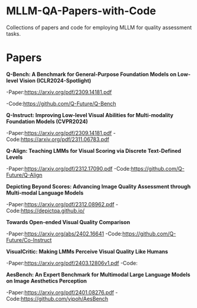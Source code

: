 # MLLM-QA-Papers-with-Code
Collections of papers and code for employing MLLM for quality assessment tasks.

# Papers

**Q-Bench: A Benchmark for General-Purpose Foundation Models on Low-level Vision (ICLR2024-Spotlight)**

-Paper:https://arxiv.org/pdf/2309.14181.pdf

-Code:https://github.com/Q-Future/Q-Bench

**Q-Instruct: Improving Low-level Visual Abilities for Multi-modality Foundation Models (CVPR2024)**

-Paper:https://arxiv.org/pdf/2309.14181.pdf
-Code:https://arxiv.org/pdf/2311.06783.pdf

**Q-Align: Teaching LMMs for Visual Scoring via Discrete Text-Defined Levels**

-Paper:https://arxiv.org/pdf/2312.17090.pdf
-Code:https://github.com/Q-Future/Q-Align

**Depicting Beyond Scores: Advancing Image Quality Assessment through Multi-modal Language Models**

-Paper:https://arxiv.org/pdf/2312.08962.pdf
-Code:https://depictqa.github.io/


**Towards Open-ended Visual Quality Comparison**

-Paper:https://arxiv.org/abs/2402.16641
-Code:https://github.com/Q-Future/Co-Instruct

**VisualCritic: Making LMMs Perceive Visual Quality Like Humans**

-Paper:https://arxiv.org/pdf/2403.12806v1.pdf
-Code:

**AesBench: An Expert Benchmark for Multimodal Large Language Models on Image Aesthetics Perception**

-Paper:https://arxiv.org/pdf/2401.08276.pdf
-Code:https://github.com/yipoh/AesBench


